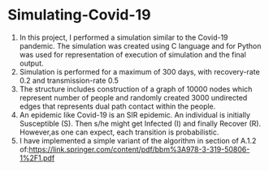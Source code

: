 # Simulating-Covid-19

1. In this project, I performed a simulation similar to the Covid-19 pandemic. The simulation was created using C language and for Python was used for representation of execution of simulation and the final output. 
2. Simulation is performed for a maximum of 300 days, with recovery-rate 0.2 and transmission-rate 0.5 
3. The structure includes construction of a graph of 10000 nodes which represent number of people and randomly created 3000 undirected edges that represents dual path contact within the people.
4. An epidemic like Covid-19 is an SIR epidemic. An individual is initially Susceptible (S). Then s/he might get Infected (I) and finally Recover (R). However,as one can expect, each transition is probabilistic.
5. I have implemented a simple variant of the algorithm in section of A.1.2 of:https://link.springer.com/content/pdf/bbm%3A978-3-319-50806-1%2F1.pdf 
